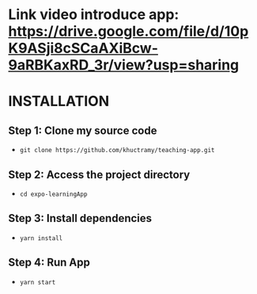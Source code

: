 # Link video introduce app: https://drive.google.com/file/d/10pK9ASji8cSCaAXiBcw-9aRBKaxRD_3r/view?usp=sharing

# INSTALLATION
## Step 1: Clone my source code
- `git clone https://github.com/khuctramy/teaching-app.git`
## Step 2: Access the project directory
- `cd expo-learningApp`
## Step 3: Install dependencies
- `yarn install`
## Step 4: Run App
- `yarn start`

